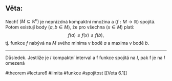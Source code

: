 ## Věta:
Nechť $(M\subseteq\mathbb{R}^n)$ je neprázdná kompaktní množina a $( f : M \to \mathbb{R})$ spojitá.  
Potom existují body $(a,b \in M$), že pro všechna $(x\in M$) platí:
$$
f(a) \leq f(x) \leq f(b),
$$
tj. funkce $f$ nabývá na $M$ svého minima v bodě $a$ a maxima v bodě $b$.

---
Důsledek. Jestliže je $I$ kompaktní interval a f funkce spojitá na $I$, pak f je na $I$ omezená

#theorem #lecture6 #limita #funkce #spojitost 
[[Veta 6.1]]